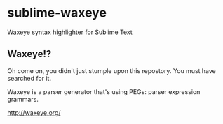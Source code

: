 sublime-waxeye
==============

Waxeye syntax highlighter for Sublime Text

Waxeye!?
--------

Oh come on, you didn't just stumple upon this repostory. You must have searched for it.

Waxeye is a parser generator that's using PEGs: parser expression grammars.

http://waxeye.org/

